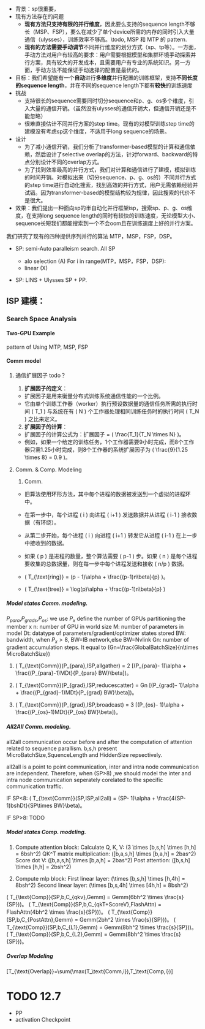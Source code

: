 # 


- 背景：sp很重要，
- 现有方法存在的问题
  - **现有方法只支持有限的并行维度**，因此要么支持的sequence length不够长（MSP、FSP），要么在减少了单个device所需的内存的同时引入大量通信（ulysses），训练效率不够高。\todo, MSP 和 MTP 的 pattern.
  - **现有的方法需要手动调节**不同并行维度的划分方式（sp、tp等）。一方面，手动方法对用户有较高的要求：用户需要根据模型和集群环境手动探索并行方案，具有较大的开发成本，且需要用户有专业的系统知识。另一方面，手动方法不能保证手动选择的配置是最优的。
- 目标：我们希望能有一个**自动**进行**多维度**并行配置的训练框架，支持**不同长度的sequence length**，并在不同的sequence length下都有**较快**的训练速度
- 挑战
  - 支持很长的sequence需要同时切分sequence和p、g、os多个维度，引入大量的通信开销。（虽然没有ulysses的通信开销大，但通信开销还是不能忽略）
  - 很难直接估计不同并行方案的step time。现有的对模型训练step time的建模没有考虑sp这个维度，不适用于long sequence的场景。
- 设计
  - 为了减小通信开销，我们分析了transformer-based模型的计算和通信依赖，然后设计了selective overlap的方法，针对forward、backward的特点分别设计不同的overlap方式。
  - 为了找到效率最高的并行方式，我们对计算和通信进行了建模，模拟训练的时间开销。对模拟出来（切分sequence、p、g、os的）不同并行方式的step time进行自动化搜索，找到高效的并行方式，用户无需依赖经验并试错。因为transformer-based的模型结构较为规律，因此搜索的代价不是很大。
- 效果：我们提出一种面向sp的半自动化并行框架isp，搜索sp、p、g、os维度，在支持long sequence length的同时有较快的训练速度，无论模型大小、sequence长短我们都能搜索到一个不会oom且在训练速度上好的并行方案。


我们研究了现有的四种提供序列并行的算法 MTP，MSP，FSP，DSP。


+ SP: semi-Auto paralleism search. All SP

    + alo selection (A) For i in range(MTP，MSP，FSP，DSP):
    + linear (X)

+ SP: LINS + Ulysses SP + PP.


## ISP 建模：

### Search Space Analysis

#### Two-GPU Example

pattern of Using MTP, MSP, FSP


#### Comm model

1. 通信扩展因子 todo？
    1. **扩展因子的定义**：
    - 扩展因子是用来衡量分布式训练系统通信性能的一个比例。
    - 它由单个训练工作器（worker）执行预设数据量的通信任务所需的执行时间 \( T_1 \) 与系统在有 \( N \) 个工作器处理相同训练任务时的执行时间 \( T_N \) 之比来定义。

    2. **扩展因子的计算**：
    - 扩展因子的计算公式为：扩展因子 = \( \frac{T_1}{T_N \times N} \)。
    - 例如，如果一个给定的训练任务，1个工作器需要9小时完成，而8个工作器只需1.25小时完成，则8个工作器的系统扩展因子为 \( \frac{9}{1.25 \times 8} = 0.9 \)。


2. Comm. & Comp. Modeling

    1. Comm.

   - 旧算法使用环形方法，其中每个进程的数据被发送到一个虚拟的进程环中。
   - 在第一步中，每个进程 \( i \) 向进程 \( i+1 \) 发送数据并从进程 \( i-1 \) 接收数据（有环绕）。
   - 从第二步开始，每个进程 \( i \) 向进程 \( i+1 \) 转发它从进程 \( i-1 \) 在上一步中接收到的数据。
   - 如果 \( p \) 是进程的数量，整个算法需要 \( p-1 \) 步。如果 \( n \) 是每个进程要收集的总数据量，则在每一步中每个进程发送和接收 \( n/p \) 数据。
   - \( T_{\text{ring}} = (p - 1)\alpha + \frac{(p-1)n\beta}{p} \)。

   - \( T_{\text{tree}} = \log(p)\alpha + \frac{(p-1)n\beta}{p} \)


##### Model states Comm. modeling.
$P_{para}$,$P_{grads}$,$P_{os}$: we use $P_{x}$ define the number of GPUs partitioning the member x
n: number of GPU in world size
M: number of parameters in model
Dt: datatype of parameters/gradient/optimizer states stored
BW: bandwidth, when $P_{x}>8$, BW=IB network,else BW=Nvlink
Gn: number of gradient accumulation steps. It equal to \(Gn=\frac{GlobalBatchSize}{n\times MicroBatchSize}\)

1. \( T_{\text{Comm}}(P_{para},ISP,allgather) = 2 [(P_{para}- 1)\alpha + \frac{(P_{para}-1)MDt}{P_{para} BW}\beta]\)。


2. \( T_{\text{Comm}}(P_{grad},ISP,reducescatter) = Gn [(P_{grad}- 1)\alpha + \frac{(P_{grad}-1)MDt}{P_{grad} BW}\beta]\)。


3. \( T_{\text{Comm}}(P_{grad},ISP,broadcast) = 3 [(P_{os}- 1)\alpha + \frac{(P_{os}-1)MDt}{P_{os} BW}\beta]\)。

##### All2All Comm. modeling.
all2all communication occur before and after the computation of attention related to sequence parallism. b,s,h present MicroBatchSize,SquenceLength and HiddenSize repsectively.

all2all is a point to point communication, inter and intra node communication are independent. Therefore, when \(SP>8\) ,we should model the inter and intra node communication seperately corelated to the specific communication traffic.

IF SP<8:
\( T_{\text{Comm}}(SP,ISP,all2all) = (SP- 1)\alpha + \frac{4(SP-1)bshDt}{SP\times BW}\beta\)。

IF SP>8: TODO


##### Model states Comp. modeling.
1. Compute attention block:
    Calculate Q, K, V: \(3 \times [b,s,h] \times [h,h] = 6bsh^2\)
    QK^T matrix multiplication: \([b,a,s,h] \times [b,a,h] = 2bas^2\)
    Score dot V: \([b,a,s,h] \times [b,a,h] = 2bas^2\)
    Post attention: \([b,s,h] \times [h,h] = 2bsh^2\)

2. Compute mlp block:
    First linear layer: \(\times [b,s,h] \times [h,4h] = 8bsh^2\)
    Second linear layer: \(\times [b,s,4h] \times [4h,h] = 8bsh^2\)

\( T_{\text{Comp}}(SP,b,C_{qkv},Gemm) = Gemm(6bh^2 \times \frac{s}{SP})\)。
\( T_{\text{Comp}}(SP,b,C_{qkT+ScoreV},FlashAttn) = FlashAttn(4bh^2 \times \frac{s}{SP})\)。
\( T_{\text{Comp}}(SP,b,C_{PostAttn},Gemm) = Gemm(2bh^2 \times \frac{s}{SP})\)。
\( T_{\text{Comp}}(SP,b,C_{L1},Gemm) = Gemm(8bh^2 \times \frac{s}{SP})\)。
\( T_{\text{Comp}}(SP,b,C_{L2},Gemm) = Gemm(8bh^2 \times \frac{s}{SP})\)。


##### Overlap Modeling
[T_{\text{Overlap}}=\sum(\max(T_\text{Comm,i}),T_\text{Comp,i})\]


# TODO  12.7

+ PP
+ activation Checkpoint